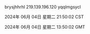brysjhhrhl 219.139.196.120 yqqlmgsycl

2024年 06月 04日 星期二 21:50:02 CST

2024年 06月 04日 星期二 13:50:02 GMT
